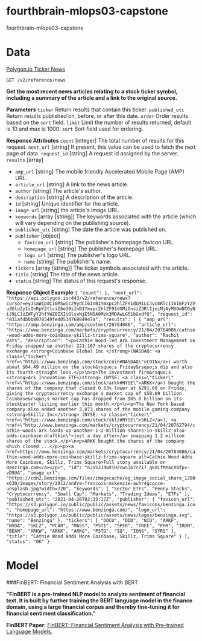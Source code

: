 # fourthbrain-mlops03-capstone
fourthbrain-mlops03-capstone

# Data
[Polygon.io Ticker News](https://polygon.io/docs/stocks/get_v2_reference_news)

`GET /v2/reference/news`

**Get the most recent news articles relating to a stock ticker symbol, including a summary of the article and a link to the original source.**

**Parameters**
`ticker` Return results that contain this ticker.
`published_utc` Return results published on, before, or after this date.
`order` Order results based on the `sort` field.
`limit` Limit the number of results returned, default is 10 and max is 1000.
`sort` Sort field used for ordering.

**Response Attributes**
`count` [integer] The total number of results for this request.
`next_url` [string] If present, this value can be used to fetch the next page of data.
`request_id` [string] A request id assigned by the server.
`results` [array]
- `amp_url` [string] The mobile friendly Accelerated Mobile Page (AMP) URL.
- `article_url` [string] A link to the news article.
- `author` [string] The article's author.
- `description` [string] A description of the article.
- `id` [string] Unique identifier for the article.
- `image_url` [string] the article's image URL.
- `keywords` [array [string]] The keywords associated with the article (which will vary depending on the publishing source).
- `published_utc` [string] The date the article was published on.
- `publisher` [object]
    - `favicon_url` [string] The publisher's homepage favicon URL.
    - `homepage_url` [string] The publisher's homepage URL.
    - `logo_url` [string] The publisher's logo URL.
    - `name` [string] The publisher's name.
- `tickers` [array [string]] The ticker symbols associated with the article.
- `title` [string] The title of the news article.
- `status` [string] The status of this request's response.

**Response Object Example**
`
{
 "count": 1,
 "next_url": "https://api.polygon.io:443/v2/reference/news?cursor=eyJsaW1pdCI6MSwic29ydCI6InB1Ymxpc2hlZF91dGMiLCJvcmRlciI6ImFzY2VuZGluZyIsInRpY2tlciI6e30sInB1Ymxpc2hlZF91dGMiOnsiZ3RlIjoiMjAyMS0wNC0yNiJ9LCJzZWFyY2hfYWZ0ZXIiOlsxNjE5NDA0Mzk3MDAwLG51bGxdfQ",
 "request_id": "831afdb0b8078549fed053476984947a",
 "results": [
  {
   "amp_url": "https://amp.benzinga.com/amp/content/20784086",
   "article_url": "https://www.benzinga.com/markets/cryptocurrency/21/04/20784086/cathie-wood-adds-more-coinbase-skillz-trims-square",
   "author": "Rachit Vats",
   "description": "<p>Cathie Wood-led Ark Investment Management on Friday snapped up another 221,167 shares of the cryptocurrency exchange <strong>Coinbase Global Inc </strong>(NASDAQ: <a class=\"ticker\" href=\"https://www.benzinga.com/stock/coin#NASDAQ\">COIN</a>) worth about $64.49 million on the stock&rsquo;s Friday&rsquo;s dip and also its fourth-straight loss.</p>\n<p>The investment firm&rsquo;s <strong>Ark Innovation ETF</strong> (NYSE: <a class=\"ticker\" href=\"https://www.benzinga.com/stock/arkk#NYSE\">ARKK</a>) bought the shares of the company that closed 0.63% lower at $291.60 on Friday, giving the cryptocurrency exchange a market cap of $58.09 billion. Coinbase&rsquo;s market cap has dropped from $85.8 billion on its blockbuster listing earlier this month.</p>\n<p>The New York-based company also added another 3,873 shares of the mobile gaming company <strong>Skillz Inc</strong> (NYSE: <a class=\"ticker\" href=\"https://www.benzinga.com/stock/sklz#NYSE\">SKLZ</a>), <a href=\"http://www.benzinga.com/markets/cryptocurrency/21/04/20762794/cathie-woods-ark-loads-up-another-1-2-million-shares-in-skillz-also-adds-coinbase-draftkin\">just a day after</a> snapping 1.2 million shares of the stock.</p>\n<p>ARKK bought the shares of the company which closed ...</p><p><a href=https://www.benzinga.com/markets/cryptocurrency/21/04/20784086/cathie-wood-adds-more-coinbase-skillz-trims-square alt=Cathie Wood Adds More Coinbase, Skillz, Trims Square>Full story available on Benzinga.com</a></p>",
   "id": "nJsSJJdwViHZcw5367rZi7_qkXLfMzacXBfpv-vD9UA",
   "image_url": "https://cdn2.benzinga.com/files/imagecache/og_image_social_share_1200x630/images/story/2012/andre-francois-mckenzie-auhr4gcqcce-unsplash.jpg?width=720",
   "keywords": [
    "Sector ETFs",
    "Penny Stocks",
    "Cryptocurrency",
    "Small Cap",
    "Markets",
    "Trading Ideas",
    "ETFs"
   ],
   "published_utc": "2021-04-26T02:33:17Z",
   "publisher": {
    "favicon_url": "https://s3.polygon.io/public/public/assets/news/favicons/benzinga.ico",
    "homepage_url": "https://www.benzinga.com/",
    "logo_url": "https://s3.polygon.io/public/public/assets/news/logos/benzinga.svg",
    "name": "Benzinga"
   },
   "tickers": [
    "DOCU",
    "DDD",
    "NIU",
    "ARKF",
    "NVDA",
    "SKLZ",
    "PCAR",
    "MASS",
    "PSTI",
    "SPFR",
    "TREE",
    "PHR",
    "IRDM",
    "BEAM",
    "ARKW",
    "ARKK",
    "ARKG",
    "PSTG",
    "SQ",
    "IONS",
    "SYRS"
   ],
   "title": "Cathie Wood Adds More Coinbase, Skillz, Trims Square"
  }
 ],
 "status": "OK"
}
`

# Model

###FinBERT: Financial Sentiment Analysis with BERT

**"FinBERT is a pre-trained NLP model to analyze sentiment of financial text. It is built by further training the BERT language model in the finance domain, using a large financial corpus and thereby fine-tuning it for financial sentiment classification."**

**FinBERT Paper:** [FinBERT: Financial Sentiment Analysis with Pre-trained Language Models.](https://arxiv.org/pdf/1908.10063.pdf)